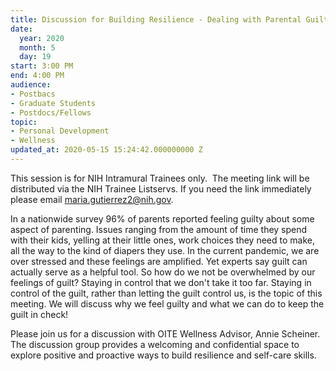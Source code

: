 ```yaml
---
title: Discussion for Building Resilience - Dealing with Parental Guilt
date:
  year: 2020
  month: 5
  day: 19
start: 3:00 PM
end: 4:00 PM
audience:
- Postbacs
- Graduate Students
- Postdocs/Fellows
topic:
- Personal Development
- Wellness
updated_at: 2020-05-15 15:24:42.000000000 Z
---
```

This session is for NIH Intramural Trainees only.  The meeting link will
be distributed via the NIH Trainee Listservs. If you need the link
immediately please email maria.gutierrez2@nih.gov.

In a nationwide survey 96% of parents reported feeling guilty about some
aspect of parenting. Issues ranging from the amount of time they spend
with their kids, yelling at their little ones, work choices they need to
make, all the way to the kind of diapers they use. In the current
pandemic, we are over stressed and these feelings are amplified. Yet
experts say guilt can actually serve as a helpful tool. So how do we not
be overwhelmed by our feelings of guilt? Staying in control that we
don\'t take it too far. Staying in control of the guilt, rather than
letting the guilt control us, is the topic of this meeting. We
will discuss why we feel guilty and what we can do to keep the guilt in
check!

Please join us for a discussion with OITE Wellness Advisor, Annie
Scheiner. The discussion group provides a welcoming and confidential
space to explore positive and proactive ways to build resilience and
self-care skills.
